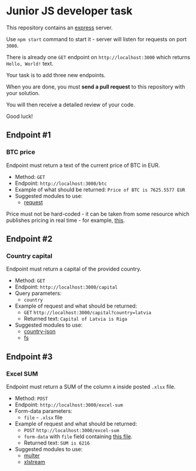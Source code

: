 # Junior JS developer task

This repository contains an [express](https://github.com/expressjs/express) server. 

Use `npm start` command to start it - server will listen for requests on port `3000`.

There is already one `GET` endpoint on `http://localhost:3000` which returns `Hello, World!` text.

Your task is to add three new endpoints.

When you are done, you must **send a pull request** to this repository with your solution.

You will then receive a detailed review of your code.

Good luck!

## Endpoint #1
### BTC price

Endpoint must return a text of the current price of BTC in EUR.

* Method: `GET`
* Endpoint: `http://localhost:3000/btc`
* Example of what should be returned: `Price of BTC is 7625.5577 EUR` 
* Suggested modules to use: 
    * [request](https://github.com/request/request)

Price must not be hard-coded - it can be taken from some resource which publishes pricing in real time - for example, [this](https://api.coindesk.com/v1/bpi/currentprice.json).

## Endpoint #2
### Country capital

Endpoint must return a capital of the provided country.

* Method: `GET`
* Endpoint: `http://localhost:3000/capital`
* Query parameters: 
    * `country`
* Example of request and what should be returned: 
    * `GET` `http://localhost:3000/capital?country=latvia` 
    * Returned text: `Capital of Latvia is Riga` 
* Suggested modules to use: 
    * [country-json](https://github.com/samayo/country-json)
    * [fs](https://nodejs.org/api/fs.html)


## Endpoint #3
### Excel SUM

Endpoint must return a SUM of the column `A` inside posted `.xlsx` file.

* Method: `POST`
* Endpoint: `http://localhost:3000/excel-sum`
* Form-data parameters: 
    * `file` - `.xlsx` file 
* Example of request and what should be returned: 
    * `POST` `http://localhost:3000/excel-sum`
    * `form-data` with `file` field containing [this file](https://drive.google.com/open?id=15C9OkvQXToxAUttn-u1YhiPB1Uo--UAJ).
    * Returned text: `SUM is 6216` 
* Suggested modules to use: 
    * [multer](https://github.com/expressjs/multer)
    * [xlstream](https://github.com/Claviz/xlstream)